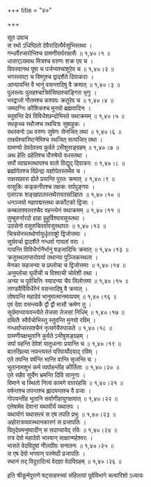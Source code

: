 +++
title = "४०"

+++

सूत उवाच  
स रथो ऽधिष्ठितो देवैरादित्यैर्वसुभिस्तथा ।  
गन्धर्वैरप्सरोभिश्च ग्रामणीसर्पराक्षसैः ॥ १,४०।१ ॥  
धातार्ऽयमाथ मित्रश्च वरुणः शक्र एव च ।  
विवस्वानथ पूषा च पर्जन्यश्चांशुरेव च ॥ १,४०।२ ॥  
भगस्त्वष्टा च विष्णुश्च द्वादशैते दिवाकराः ।  
आप्यायन्ति वै भानुं वसन्तादिषु वै क्रमात् ॥ १,४०।३ ॥  
पुलस्त्यः पुलहश्चात्रिर्वसिष्ठश्चाङ्गिरा भृगुः ।  
भरद्वाजो गौतमश्च कश्यपः क्रतुरेव च ॥ १,४०।४ ॥  
जमदग्निः कौशिकश्च मुनयो ब्रह्मवादिनः ।  
स्तुवन्ति देवं विविधैश्छन्दोभिस्ते यथाक्रमम् ॥ १,४०।५ ॥  
रथकृच्च रथौज्श्च रथचित्रः सुबाहुकः ।  
रथस्वनो ऽथ वरुणः सुषेणः सेनजित् तथा ॥ १,४०।६ ॥  
तार्क्ष्यश्चारिष्टनेमिश्च रथजित् सत्यजित् तथा ।  
ग्रामण्यो देवदेवस्य कुर्वते ऽभीशुसङ्ग्रहम् ॥ १,४०।७ ॥  
अथ हेतिः प्रहेतिश्च पौरुषेयो वधस्तथा ।  
सर्पो व्याघ्रस्तथापश्च वातो विद्युद् दिवाकरः ॥ १,४०।८ ॥  
ब्रह्मोपेतश्च विप्रेन्द्रा यज्ञोपेतस्तथैव च ।  
राक्षसप्रवरा ह्येते प्रयान्ति पुरतः क्रमात् ॥ १,४०।९ ॥  
वासुकिः कङ्कनीरश्च तक्षकः सर्पपुङ्गवः ।  
एलापत्रः शङ्खपालस्तथैरावतसञ्ज्ञितः ॥ १,४०।१० ॥  
धनञ्जयो महापद्मस्तथा कर्कोटको द्विजाः ।  
कम्बलाश्वतरश्चैव वहन्त्येनं यथाक्रमम् ॥ १,४०।११ ॥  
तुम्बुरुर्नारदो हाहा हूहूर्विश्वावसुस्तथा ।  
उग्रसेनो वसुरुचिरर्वावसुरथापरः ॥ १,४०।१२ ॥  
चित्रसेनस्तथोर्णायुर्धृतराष्ट्रो द्विजोत्तमाः ।  
सूर्यवर्चा द्वादशैते गन्धर्वा गायतां वराः ।  
गायन्ति विविधैर्गानैर्भानुं षड्जादिभिः क्रमात् ॥ १,४०।१३ ॥  
क्रतुस्थलाप्सरोवर्या तथान्या पुञ्जिकस्थला ।  
मेनका सहजन्या च प्रम्लोचा च द्विजोत्तमाः ॥ १,४०।१४ ॥  
अनुम्लोचा घृतीची च विश्वाची चोर्वशी तथा ।  
अन्या च पूर्वचित्तिः स्यादन्या चैव तिलोत्तमा ॥ १,४०।१५ ॥  
ताण्डवैर्विविधैरेनं वसन्तादिषु वै क्रमात् ।  
तोषयन्ति महादेवं भानुमात्मानमव्ययम् ॥ १,४०।१६ ॥  
एवं देवा वसन्त्यर्के द्वौ द्वौ मासौ क्रमेण तु ।  
सूर्यमाप्याययन्त्येते तेजसा तेजसां निधिम् ॥ १,४०।१७ ॥  
ग्रथितैः स्वैर्वचोभिस्तु स्तुवन्ति मुनयो रविम् ।  
गन्धर्वाप्सरसश्चैनं नृत्यगेयैरुपासते ॥ १,४०।१८ ॥  
ग्रामणीयक्षभूतानि कुर्वते ऽभीषुसङ्ग्रहम् ।  
सर्पा वहन्ति देवेशं यातुधानाः प्रयान्ति च ॥ १,४०।१९ ॥  
बालखिल्या नयन्त्यस्तं परिवार्योदयाद् रविम् ।  
एते तपन्ति वर्षन्ति भान्ति वान्ति सृजन्ति च ।  
भूतानामशुभं कर्म व्यपोहन्तीह कीर्तिताः ॥ १,४०।२० ॥  
एते सहैव सूर्येण भ्रमन्ति दिवि सानुगाः ।  
विमाने च स्थितो नित्यं कामगे वातरंहसि ॥ १,४०।२१ ॥  
वर्षन्तश्च तपन्तश्च ह्लादयन्तश्च वै प्रजाः ।  
गोपयन्तीह भूतानि सर्वाणीहायुगक्षयात् ॥ १,४०।२२ ॥  
एतेषामेव देवानां यथावीर्यं यथातपः ।  
यथायोगं यथासत्त्वं स एष तपति प्रभुः ॥ १,४०।२३ ॥  
अहोरात्रव्यवस्थानकारणं स प्रजापतिः ।  
पितृदेवमनुष्यादीन् स सदाप्यायेद् रविः ॥ १,४०।२४ ॥  
तत्र देवो महादेवो भास्वान् साक्षान्महेश्वरः ।  
भासते वेदविदुषां नीलग्रीवः सनातनः ॥ १,४०।२५ ॥  
स एष देवो भगवान् परमेष्ठी प्रजापतिः ।  
स्थानं तद् विदुरादित्यं वेदज्ञा वेदविग्रहम् ॥ १,४०।२६ ॥  
    
इति श्रीकूर्मपुराणे षट्साहस्त्र्यां संहितायां पूर्वविभागे चत्वारिशो ऽध्यायः
